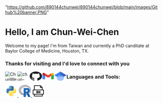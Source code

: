 "https://github.com/890144chunwei/890144chunwei/blob/main/images/Github%20banner.PNG"

# Hello, I am Chun-Wei-Chen
Welcome to my page! I'm from Taiwan and currently a PhD canditate at Baylor College of Medicine, Houston, TX.

<h3 align="left">Thanks for visiting and I'd love to connect with you </h3>
<p align="left">
<a href="https://twitter.com/ChunWeiChen7" target="blank"><img align="left" src="https://raw.githubusercontent.com/rahuldkjain/github-profile-readme-generator/master/src/images/icons/Social/twitter.svg" alt="ChunWeiChen7" height="30" width="40" /></a>
<a href="https://linkedin.com/in/chun-wei-chen-267919158" target="blank"><img align="left" src="https://raw.githubusercontent.com/rahuldkjain/github-profile-readme-generator/master/src/images/icons/Social/linked-in-alt.svg" alt="chun-wei-chen-267919158" height="30" width="40" /></a>
<a href="https://github.com/890144chunwei" target="blank"><img align="left" src="https://github.com/890144chunwei/890144chunwei/blob/main/images/Github.png" alt="890144chunwei" height="30" width="40" /></a>
<a href="mailto:890144chunwei@gmail.com" target="blank"><img align="left" src="https://github.com/890144chunwei/890144chunwei/blob/main/images/Gmail.png" alt="890144chunwei" height="30" width="40" /></a>
<a href="https://scholar.google.com/citations?user=Rpncn9EAAAAJ&hl=en" target="blank"><img align="left" src="https://github.com/890144chunwei/890144chunwei/blob/main/images/Google%20Scholar.png" alt="890144chunwei" height="30" width="40" /></a>

</p>

<h3 align="left">Languages and Tools:</h3>
<p align="left"> 
<a href="https://www.python.org" target="_blank" rel="noreferrer"> <img src="https://raw.githubusercontent.com/devicons/devicon/master/icons/python/python-original.svg" alt="python" width="40" height="40"/> </a>
<a href="https://www.r-project.org/" target="_blank" rel="noreferrer"> <img src="https://github.com/890144chunwei/890144chunwei/blob/main/images/R.jpeg" alt="R" width="40" height="40"/> </a>
<a href="https://www.gnu.org/software/bash/" target="_blank" rel="noreferrer"> <img src="https://github.com/890144chunwei/890144chunwei/blob/main/images/Shell.png" alt="bash" width="40" height="40"/> </a>
